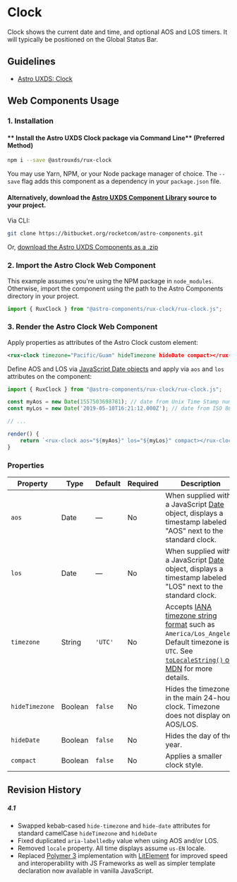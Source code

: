 # Clock

Clock shows the current date and time, and optional AOS and LOS timers. It will typically be positioned on the Global Status Bar.


## Guidelines

* [Astro UXDS: Clock](https://www.astrouxds.com/ui-components/clock)


## Web Components Usage

### 1. Installation
#### ** Install the Astro UXDS Clock package via Command Line** (Preferred Method)

```sh
npm i --save @astrouxds/rux-clock
```

You may use Yarn, NPM, or your Node package manager of choice. The `--save` flag adds this component as a dependency in your `package.json` file.


#### **Alternatively**, download the [Astro UXDS Component Library](https://bitbucket.org/rocketcom/astro-components/src/master/) source to your project.
Via CLI: 

```sh
git clone https://bitbucket.org/rocketcom/astro-components.git
```

Or, [download the Astro UXDS Components as a .zip](https://bitbucket.org/rocketcom/astro-components/get/master.zip)


### 2. Import the Astro Clock Web Component
This example assumes you're using the NPM package in `node_modules`. Otherwise, import the component using the path to the Astro Components directory in your project.

```javascript
import { RuxClock } from "@astro-components/rux-clock/rux-clock.js";
```

### 3. Render the Astro Clock Web Component
Apply properties as attributes of the Astro Clock custom element: 

```xml
<rux-clock timezone="Pacific/Guam" hideTimezone hideDate compact></rux-clock>
```

Define AOS and LOS via [JavaScript Date objects](https://developer.mozilla.org/en-US/docs/Web/JavaScript/Reference/Global_Objects/Date#Several_ways_to_create_a_Date_object) and apply via `aos` and `los` attributes on the component:


```javascript
import { RuxClock } from "@astro-components/rux-clock/rux-clock.js";

const myAos = new Date(1557503698781); // date from Unix Time Stamp number
const myLos = new Date('2019-05-10T16:21:12.000Z'); // date from ISO 8601 string format

// ...

render() {
	return `<rux-clock aos="${myAos}" los="${myLos}" compact></rux-clock>`;
}
```

### Properties

| Property        | Type      | Default | Required | Description  |
| --------------- | --------- | ------- | -------- | ------------ |
| `aos`           | Date    | — | No | When supplied with a JavaScript [Date](https://developer.mozilla.org/en-US/docs/Web/JavaScript/Reference/Global_Objects/Date) object, displays a timestamp labeled "AOS" next to the standard clock. |
| `los`           | Date    | — | No | When supplied with a JavaScript [Date](https://developer.mozilla.org/en-US/docs/Web/JavaScript/Reference/Global_Objects/Date) object, displays a timestamp labeled "LOS" next to the standard clock. |
| `timezone`      | String  | `'UTC'` | No | Accepts [IANA timezone string format](https://www.iana.org/time-zones) such as ``America/Los_Angeles``. Default timezone is `UTC`. See [`toLocaleString()` on MDN](https://developer.mozilla.org/en-US/docs/Web/JavaScript/Reference/Global_Objects/Date/toLocaleTimeString#Parameters) for more details.                                                  |
| `hideTimezone` | Boolean | `false` | No | Hides the timezone in the main 24-hour clock. Timezone does not display on AOS/LOS. |
| `hideDate`     | Boolean | `false` | No |  Hides the day of the year. |
| `compact`       | Boolean | `false` | No |  Applies a smaller clock style. |



## Revision History
##### **4.1**
- Swapped kebab-cased `hide-timezone` and `hide-date` attributes for standard camelCase `hideTimezone` and `hideDate`
- Fixed duplicated `aria-labelledby` value when using AOS and/or LOS.
- Removed `locale` property. All time displays assume `us-EN` locale.
- Replaced [Polymer 3](https://www.polymer-project.org) implementation with [LitElement](https://lit-element.polymer-project.org/) for improved speed and interoperability with JS Frameworks as well as simpler template declaration now available in vanilla JavaScript.

